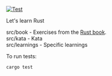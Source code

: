 [![Test](https://github.com/francoisperron/learning-rust/actions/workflows/test-on-push.yml/badge.svg)](https://github.com/francoisperron/learning-rust/actions/workflows/test-on-push.yml)

Let's learn Rust

src/book - Exercises from the [Rust book](https://doc.rust-lang.org/book/title-page.html).\
src/kata - Kata\
src/learnings - Specific learnings

To run tests:

``` bash
cargo test
```